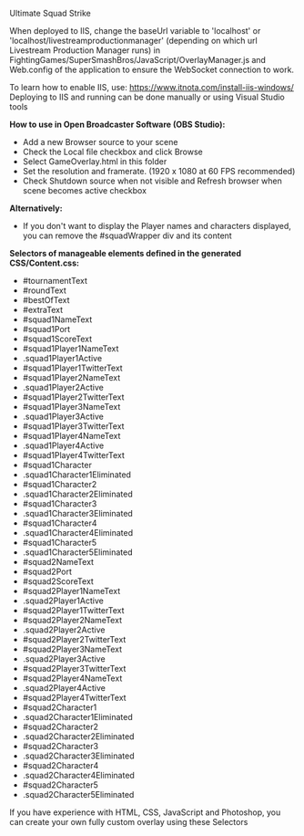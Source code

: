 Ultimate Squad Strike

When deployed to IIS, change the baseUrl variable to 'localhost' or 'localhost/livestreamproductionmanager' (depending on which url Livestream Production Manager runs) in FightingGames/SuperSmashBros/JavaScript/OverlayManager.js and Web.config of the application to ensure the WebSocket connection to work.

To learn how to enable IIS, use: https://www.itnota.com/install-iis-windows/
Deploying to IIS and running can be done manually or using Visual Studio tools

**How to use in Open Broadcaster Software (OBS Studio):**
- Add a new Browser source to your scene
- Check the Local file checkbox and click Browse
- Select GameOverlay.html in this folder
- Set the resolution and framerate. (1920 x 1080 at 60 FPS recommended)
- Check Shutdown source when not visible and Refresh browser when scene becomes active checkbox 

**Alternatively:**
- If you don't want to display the Player names and characters displayed, you can remove the #squadWrapper div and its content

**Selectors of manageable elements defined in the generated CSS/Content.css:**
- #tournamentText
- #roundText
- #bestOfText
- #extraText
- #squad1NameText
- #squad1Port
- #squad1ScoreText
- #squad1Player1NameText
- .squad1Player1Active
- #squad1Player1TwitterText
- #squad1Player2NameText
- .squad1Player2Active
- #squad1Player2TwitterText
- #squad1Player3NameText
- .squad1Player3Active
- #squad1Player3TwitterText
- #squad1Player4NameText
- .squad1Player4Active
- #squad1Player4TwitterText
- #squad1Character
- .squad1Character1Eliminated
- #squad1Character2
- .squad1Character2Eliminated
- #squad1Character3
- .squad1Character3Eliminated
- #squad1Character4
- .squad1Character4Eliminated
- #squad1Character5
- .squad1Character5Eliminated
- #squad2NameText
- #squad2Port
- #squad2ScoreText
- #squad2Player1NameText
- .squad2Player1Active
- #squad2Player1TwitterText
- #squad2Player2NameText
- .squad2Player2Active
- #squad2Player2TwitterText
- #squad2Player3NameText
- .squad2Player3Active
- #squad2Player3TwitterText
- #squad2Player4NameText
- .squad2Player4Active
- #squad2Player4TwitterText
- #squad2Character1
- .squad2Character1Eliminated
- #squad2Character2
- .squad2Character2Eliminated
- #squad2Character3
- .squad2Character3Eliminated
- #squad2Character4
- .squad2Character4Eliminated
- #squad2Character5
- .squad2Character5Eliminated

If you have experience with HTML, CSS, JavaScript and Photoshop, you can create your own fully custom overlay using these Selectors
